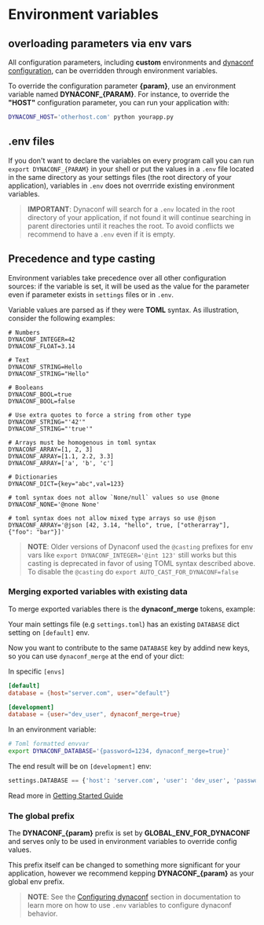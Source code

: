 # Environment variables

## overloading parameters via env vars

All configuration parameters, including **custom** environments and [dynaconf configuration](configuration.html), can be overridden through environment variables.

To override the configuration parameter **{param}**, use an environment variable named **DYNACONF_{PARAM}**. For instance, to override the **"HOST"** configuration parameter, you can run your application with:

```bash
DYNACONF_HOST='otherhost.com' python yourapp.py
```

## .env files

If you don't want to declare the variables on every program call you can run `export DYNACONF_{PARAM}` in your shell or put the values in a `.env` file located in the same directory as your settings files (the root directory of your application), variables in `.env` does not overrride existing environment variables.

> **IMPORTANT**: Dynaconf will search for a `.env` located in the root directory of your application, if not found it will continue searching in parent directories until it reaches the root. To avoid conflicts we recommend to have a `.env` even if it is empty.

## Precedence and type casting

Environment variables take precedence over all other configuration sources: if the variable is set, it will be used as the value for the parameter even if parameter exists in `settings` files or in `.env`.

Variable values are parsed as if they were **TOML** syntax. As illustration, consider the following examples:

```
# Numbers
DYNACONF_INTEGER=42
DYNACONF_FLOAT=3.14

# Text
DYNACONF_STRING=Hello
DYNACONF_STRING="Hello"

# Booleans
DYNACONF_BOOL=true
DYNACONF_BOOL=false

# Use extra quotes to force a string from other type
DYNACONF_STRING="'42'"
DYNACONF_STRING="'true'"

# Arrays must be homogenous in toml syntax
DYNACONF_ARRAY=[1, 2, 3]
DYNACONF_ARRAY=[1.1, 2.2, 3.3]
DYNACONF_ARRAY=['a', 'b', 'c']

# Dictionaries
DYNACONF_DICT={key="abc",val=123}

# toml syntax does not allow `None/null` values so use @none
DYNACONF_NONE='@none None'

# toml syntax does not allow mixed type arrays so use @json
DYNACONF_ARRAY='@json [42, 3.14, "hello", true, ["otherarray"], {"foo": "bar"}]'
```

> **NOTE**: Older versions of Dynaconf used the `@casting` prefixes for env vars like `export DYNACONF_INTEGER='@int 123'` still works but this casting is deprecated in favor of using TOML syntax described above. To disable the `@casting` do `export AUTO_CAST_FOR_DYNACONF=false`

### Merging exported variables with existing data

To merge exported variables there is the **dynaconf_merge** tokens, example:

Your main settings file (e.g `settings.toml`) has an existing `DATABASE` dict setting on `[default]` env.

Now you want to contribute to the same `DATABASE` key by addind new keys, so you can use `dynaconf_merge` at the end of your dict:

In specific `[envs]`

```toml
[default]
database = {host="server.com", user="default"}

[development]
database = {user="dev_user", dynaconf_merge=true}
```

In an environment variable:

```bash
# Toml formatted envvar
export DYNACONF_DATABASE='{password=1234, dynaconf_merge=true}'
```

The end result will be on `[development]` env:

```python
settings.DATABASE == {'host': 'server.com', 'user': 'dev_user', 'password': 1234}
```

Read more in [Getting Started Guide](usage.html)

### The global prefix

The **DYNACONF_{param}** prefix is set by **GLOBAL_ENV_FOR_DYNACONF** and serves only to be used in environment variables to override config values.

This prefix itself can be changed to something more significant for your application, however we recommend kepping **DYNACONF_{param}** as your global env prefix.

> **NOTE**: See the [Configuring dynaconf](configuration.html) section in documentation to learn more on how to use `.env` variables to configure dynaconf behavior.

